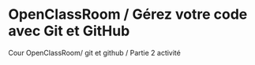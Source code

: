 # OpenClassRoom / Gérez votre code avec Git et GitHub

Cour OpenClassRoom/ git et github /  Partie 2 activité 
